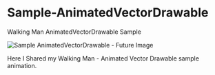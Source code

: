 # Sample-AnimatedVectorDrawable
Walking Man AnimatedVectorDrawable Sample

![Sample AnimatedVectorDrawable - Future Image](http://2.bp.blogspot.com/-v-uLAjvO1WU/ViNkuqLDywI/AAAAAAAAJdo/sLJDJZY7xYY/s1600/final4.gif)

Here I Shared my Walking Man - Animated Vector Drawable sample animation.
